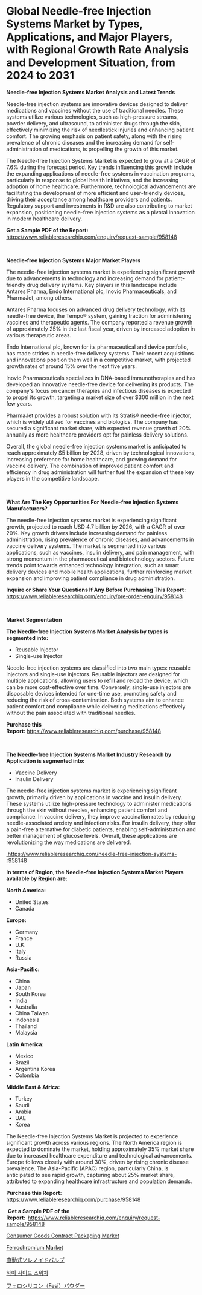 <p><h1>Global Needle-free Injection Systems Market by Types, Applications, and Major Players, with Regional Growth Rate Analysis and Development Situation, from 2024 to 2031</h1></p><p><strong>Needle-free Injection Systems Market Analysis and Latest Trends</strong></p>
<p><p>Needle-free injection systems are innovative devices designed to deliver medications and vaccines without the use of traditional needles. These systems utilize various technologies, such as high-pressure streams, powder delivery, and ultrasound, to administer drugs through the skin, effectively minimizing the risk of needlestick injuries and enhancing patient comfort. The growing emphasis on patient safety, along with the rising prevalence of chronic diseases and the increasing demand for self-administration of medications, is propelling the growth of this market.</p><p>The Needle-free Injection Systems Market is expected to grow at a CAGR of 7.6% during the forecast period. Key trends influencing this growth include the expanding applications of needle-free systems in vaccination programs, particularly in response to global health initiatives, and the increasing adoption of home healthcare. Furthermore, technological advancements are facilitating the development of more efficient and user-friendly devices, driving their acceptance among healthcare providers and patients. Regulatory support and investments in R&D are also contributing to market expansion, positioning needle-free injection systems as a pivotal innovation in modern healthcare delivery.</p></p>
<p><strong>Get a Sample PDF of the Report:&nbsp;</strong> <a href="https://www.reliableresearchiq.com/enquiry/request-sample/958148">https://www.reliableresearchiq.com/enquiry/request-sample/958148</a></p>
<p>&nbsp;</p>
<p><strong>Needle-free Injection Systems Major Market Players</strong></p>
<p><p>The needle-free injection systems market is experiencing significant growth due to advancements in technology and increasing demand for patient-friendly drug delivery systems. Key players in this landscape include Antares Pharma, Endo International plc, Inovio Pharmaceuticals, and PharmaJet, among others.</p><p>Antares Pharma focuses on advanced drug delivery technology, with its needle-free device, the Tempo® system, gaining traction for administering vaccines and therapeutic agents. The company reported a revenue growth of approximately 25% in the last fiscal year, driven by increased adoption in various therapeutic areas.</p><p>Endo International plc, known for its pharmaceutical and device portfolio, has made strides in needle-free delivery systems. Their recent acquisitions and innovations position them well in a competitive market, with projected growth rates of around 15% over the next five years.</p><p>Inovio Pharmaceuticals specializes in DNA-based immunotherapies and has developed an innovative needle-free device for delivering its products. The company's focus on cancer therapies and infectious diseases is expected to propel its growth, targeting a market size of over $300 million in the next few years.</p><p>PharmaJet provides a robust solution with its Stratis® needle-free injector, which is widely utilized for vaccines and biologics. The company has secured a significant market share, with expected revenue growth of 20% annually as more healthcare providers opt for painless delivery solutions.</p><p>Overall, the global needle-free injection systems market is anticipated to reach approximately $5 billion by 2028, driven by technological innovations, increasing preference for home healthcare, and growing demand for vaccine delivery. The combination of improved patient comfort and efficiency in drug administration will further fuel the expansion of these key players in the competitive landscape.</p></p>
<p>&nbsp;</p>
<p><strong>What Are The Key Opportunities For Needle-free Injection Systems Manufacturers?</strong></p>
<p><p>The needle-free injection systems market is experiencing significant growth, projected to reach USD 4.7 billion by 2026, with a CAGR of over 20%. Key growth drivers include increasing demand for painless administration, rising prevalence of chronic diseases, and advancements in vaccine delivery systems. The market is segmented into various applications, such as vaccines, insulin delivery, and pain management, with strong momentum in the pharmaceutical and biotechnology sectors. Future trends point towards enhanced technology integration, such as smart delivery devices and mobile health applications, further reinforcing market expansion and improving patient compliance in drug administration.</p></p>
<p><strong>Inquire or Share Your Questions If Any Before Purchasing This Report:</strong> <a href="https://www.reliableresearchiq.com/enquiry/pre-order-enquiry/958148">https://www.reliableresearchiq.com/enquiry/pre-order-enquiry/958148</a></p>
<p>&nbsp;</p>
<p><strong>Market Segmentation</strong></p>
<p><strong>The Needle-free Injection Systems Market Analysis by types is segmented into:</strong></p>
<p><ul><li>Reusable Injector</li><li>Single-use Injector</li></ul></p>
<p><p>Needle-free injection systems are classified into two main types: reusable injectors and single-use injectors. Reusable injectors are designed for multiple applications, allowing users to refill and reload the device, which can be more cost-effective over time. Conversely, single-use injectors are disposable devices intended for one-time use, promoting safety and reducing the risk of cross-contamination. Both systems aim to enhance patient comfort and compliance while delivering medications effectively without the pain associated with traditional needles.</p></p>
<p><strong>Purchase this Report:&nbsp;</strong><a href="https://www.reliableresearchiq.com/purchase/958148">https://www.reliableresearchiq.com/purchase/958148</a></p>
<p>&nbsp;</p>
<p><strong>The Needle-free Injection Systems Market Industry Research by Application is segmented into:</strong></p>
<p><ul><li>Vaccine Delivery</li><li>Insulin Delivery</li></ul></p>
<p><p>The needle-free injection systems market is experiencing significant growth, primarily driven by applications in vaccine and insulin delivery. These systems utilize high-pressure technology to administer medications through the skin without needles, enhancing patient comfort and compliance. In vaccine delivery, they improve vaccination rates by reducing needle-associated anxiety and infection risks. For insulin delivery, they offer a pain-free alternative for diabetic patients, enabling self-administration and better management of glucose levels. Overall, these applications are revolutionizing the way medications are delivered.</p></p>
<p><a href="https://www.reliableresearchiq.com/needle-free-injection-systems-r958148">&nbsp;https://www.reliableresearchiq.com/needle-free-injection-systems-r958148</a></p>
<p><strong>In terms of Region, the Needle-free Injection Systems Market Players available by Region are:</strong></p>
<p>
    <p> <strong> North America: </strong>
        <ul>
            <li>United States</li>
            <li>Canada</li>
        </ul>
        </p> 
    <p> <strong> Europe: </strong>
        <ul>
            <li>Germany</li>
            <li>France</li>
            <li>U.K.</li>
            <li>Italy</li>
            <li>Russia</li>
        </ul>
        </p> 
    <p> <strong> Asia-Pacific: </strong>
        <ul>
            <li>China</li>
            <li>Japan</li>
            <li>South Korea</li>
            <li>India</li>
            <li>Australia</li>
            <li>China Taiwan</li>
            <li>Indonesia</li>
            <li>Thailand</li>
            <li>Malaysia</li>
        </ul>
        </p> 
    <p> <strong> Latin America: </strong>
        <ul>
            <li>Mexico</li>
            <li>Brazil</li>
            <li>Argentina Korea</li>
            <li>Colombia</li>
        </ul>
        </p> 
    <p> <strong> Middle East & Africa: </strong>
        <ul>
            <li>Turkey</li>
            <li>Saudi</li>
            <li>Arabia</li>
            <li>UAE</li>
            <li>Korea</li>
        </ul>
    </p>
    </p>
<p><p>The Needle-free Injection Systems Market is projected to experience significant growth across various regions. The North America region is expected to dominate the market, holding approximately 35% market share due to increased healthcare expenditure and technological advancements. Europe follows closely with around 30%, driven by rising chronic disease prevalence. The Asia-Pacific (APAC) region, particularly China, is anticipated to see rapid growth, capturing about 25% market share, attributed to expanding healthcare infrastructure and population demands.</p></p>
<p><strong>Purchase this Report: </strong><a href="https://www.reliableresearchiq.com/purchase/958148">https://www.reliableresearchiq.com/purchase/958148</a></p>
<p>&nbsp;<strong>Get a Sample PDF of the Report:&nbsp;&nbsp;</strong><a href="https://www.reliableresearchiq.com/enquiry/request-sample/958148">https://www.reliableresearchiq.com/enquiry/request-sample/958148</a></p>
<p><strong></strong></p>
<p><p><a href="https://www.linkedin.com/pulse/consumer-goods-contract-packaging-market-analysis-report-global-bjpqc?trackingId=1XgW8GS4QH%2BqwVnBscAb7A%3D%3D">Consumer Goods Contract Packaging Market</a></p><p><a href="https://www.linkedin.com/pulse/driving-market-forces-ferrochromium-trends-future-forecasts-bt9gc?trackingId=bCSrH8zmT%2FilMozAZOHTzw%3D%3D">Ferrochromium Market</a></p><p><a href="https://medium.com/@giygjksk10/direct-operated-solenoid-valve-market-%E3%81%AE%E3%82%B0%E3%83%AD%E3%83%BC%E3%83%90%E3%83%AB%E5%B8%82%E5%A0%B4%E6%A6%82%E8%A6%81%E3%81%AF-%E4%B8%96%E7%95%8C%E3%81%8A%E3%82%88%E3%81%B3%E4%B8%BB%E8%A6%81%E5%B8%82%E5%A0%B4%E3%81%AB%E3%81%8A%E3%81%91%E3%82%8B%E6%A5%AD%E7%95%8C%E3%81%AB%E5%BD%B1%E9%9F%BF%E3%82%92%E4%B8%8E%E3%81%88%E3%82%8B%E4%B8%BB%E8%A6%81%E3%81%AA%E3%83%88%E3%83%AC%E3%83%B3%E3%83%89%E3%81%AB%E3%81%A4%E3%81%84%E3%81%A6-%E7%8B%AC%E8%87%AA%E3%81%AE%E8%A6%96%E7%82%B9%E3%82%92%E6%8F%90%E4%BE%9B%E3%81%97%E3%81%BE%E3%81%99-3bad40fe3479">直動式ソレノイドバルブ</a></p><p><a href="https://github.com/sougarounis/Market-Research-Report-List-6/blob/main/42960578910.md">하이 사이드 스위치</a></p><p><a href="https://medium.com/@giygjksk10/ferro-silicon-fesi-powder-market-%E3%81%AE%E3%82%B0%E3%83%AD%E3%83%BC%E3%83%90%E3%83%AB%E5%B8%82%E5%A0%B4%E6%A6%82%E8%A6%81%E3%81%AF-%E4%B8%96%E7%95%8C%E3%81%8A%E3%82%88%E3%81%B3%E4%B8%BB%E8%A6%81%E5%B8%82%E5%A0%B4%E3%81%AB%E3%81%8A%E3%81%91%E3%82%8B%E6%A5%AD%E7%95%8C%E3%81%AB%E5%BD%B1%E9%9F%BF%E3%82%92%E4%B8%8E%E3%81%88%E3%82%8B%E4%B8%BB%E8%A6%81%E3%81%AA%E3%83%88%E3%83%AC%E3%83%B3%E3%83%89%E3%81%AB%E3%81%A4%E3%81%84%E3%81%A6-%E7%8B%AC%E8%87%AA%E3%81%AE%E8%A6%96%E7%82%B9%E3%82%92%E6%8F%90%E4%BE%9B%E3%81%97%E3%81%BE%E3%81%99-696a682fca86">フェロシリコン（Fesi）パウダー</a></p></p>